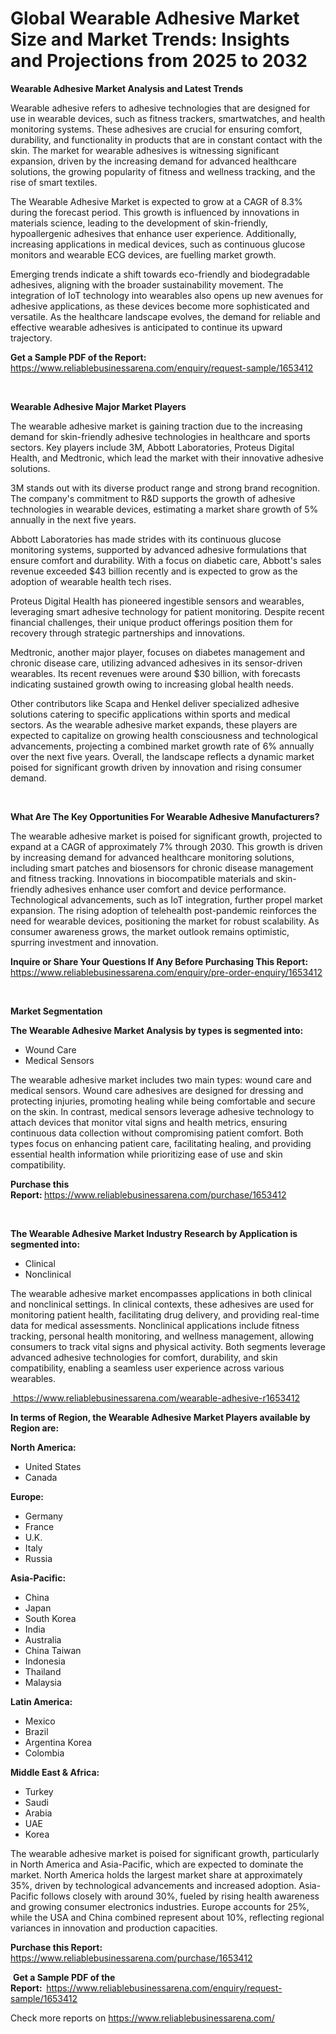 <p><h1>Global Wearable Adhesive Market Size and Market Trends: Insights and Projections from 2025 to 2032</h1></p><p><strong>Wearable Adhesive Market Analysis and Latest Trends</strong></p>
<p><p>Wearable adhesive refers to adhesive technologies that are designed for use in wearable devices, such as fitness trackers, smartwatches, and health monitoring systems. These adhesives are crucial for ensuring comfort, durability, and functionality in products that are in constant contact with the skin. The market for wearable adhesives is witnessing significant expansion, driven by the increasing demand for advanced healthcare solutions, the growing popularity of fitness and wellness tracking, and the rise of smart textiles.</p><p>The Wearable Adhesive Market is expected to grow at a CAGR of 8.3% during the forecast period. This growth is influenced by innovations in materials science, leading to the development of skin-friendly, hypoallergenic adhesives that enhance user experience. Additionally, increasing applications in medical devices, such as continuous glucose monitors and wearable ECG devices, are fuelling market growth. </p><p>Emerging trends indicate a shift towards eco-friendly and biodegradable adhesives, aligning with the broader sustainability movement. The integration of IoT technology into wearables also opens up new avenues for adhesive applications, as these devices become more sophisticated and versatile. As the healthcare landscape evolves, the demand for reliable and effective wearable adhesives is anticipated to continue its upward trajectory.</p></p>
<p><strong>Get a Sample PDF of the Report:&nbsp;</strong> <a href="https://www.reliablebusinessarena.com/enquiry/request-sample/1653412?utm_campaign=2992&utm_medium=2&utm_source=Github&utm_content=ia&utm_term=08032025&utm_id=wearable-adhesive">https://www.reliablebusinessarena.com/enquiry/request-sample/1653412</a></p>
<p>&nbsp;</p>
<p><strong>Wearable Adhesive Major Market Players</strong></p>
<p><p>The wearable adhesive market is gaining traction due to the increasing demand for skin-friendly adhesive technologies in healthcare and sports sectors. Key players include 3M, Abbott Laboratories, Proteus Digital Health, and Medtronic, which lead the market with their innovative adhesive solutions.</p><p>3M stands out with its diverse product range and strong brand recognition. The company's commitment to R&D supports the growth of adhesive technologies in wearable devices, estimating a market share growth of 5% annually in the next five years.</p><p>Abbott Laboratories has made strides with its continuous glucose monitoring systems, supported by advanced adhesive formulations that ensure comfort and durability. With a focus on diabetic care, Abbott's sales revenue exceeded $43 billion recently and is expected to grow as the adoption of wearable health tech rises.</p><p>Proteus Digital Health has pioneered ingestible sensors and wearables, leveraging smart adhesive technology for patient monitoring. Despite recent financial challenges, their unique product offerings position them for recovery through strategic partnerships and innovations.</p><p>Medtronic, another major player, focuses on diabetes management and chronic disease care, utilizing advanced adhesives in its sensor-driven wearables. Its recent revenues were around $30 billion, with forecasts indicating sustained growth owing to increasing global health needs.</p><p>Other contributors like Scapa and Henkel deliver specialized adhesive solutions catering to specific applications within sports and medical sectors. As the wearable adhesive market expands, these players are expected to capitalize on growing health consciousness and technological advancements, projecting a combined market growth rate of 6% annually over the next five years. Overall, the landscape reflects a dynamic market poised for significant growth driven by innovation and rising consumer demand.</p></p>
<p>&nbsp;</p>
<p><strong>What Are The Key Opportunities For Wearable Adhesive Manufacturers?</strong></p>
<p><p>The wearable adhesive market is poised for significant growth, projected to expand at a CAGR of approximately 7% through 2030. This growth is driven by increasing demand for advanced healthcare monitoring solutions, including smart patches and biosensors for chronic disease management and fitness tracking. Innovations in biocompatible materials and skin-friendly adhesives enhance user comfort and device performance. Technological advancements, such as IoT integration, further propel market expansion. The rising adoption of telehealth post-pandemic reinforces the need for wearable devices, positioning the market for robust scalability. As consumer awareness grows, the market outlook remains optimistic, spurring investment and innovation.</p></p>
<p><strong>Inquire or Share Your Questions If Any Before Purchasing This Report:</strong> <a href="https://www.reliablebusinessarena.com/enquiry/pre-order-enquiry/1653412?utm_campaign=2992&utm_medium=2&utm_source=Github&utm_content=ia&utm_term=08032025&utm_id=wearable-adhesive">https://www.reliablebusinessarena.com/enquiry/pre-order-enquiry/1653412</a></p>
<p>&nbsp;</p>
<p><strong>Market Segmentation</strong></p>
<p><strong>The Wearable Adhesive Market Analysis by types is segmented into:</strong></p>
<p><ul><li>Wound Care</li><li>Medical Sensors</li></ul></p>
<p><p>The wearable adhesive market includes two main types: wound care and medical sensors. Wound care adhesives are designed for dressing and protecting injuries, promoting healing while being comfortable and secure on the skin. In contrast, medical sensors leverage adhesive technology to attach devices that monitor vital signs and health metrics, ensuring continuous data collection without compromising patient comfort. Both types focus on enhancing patient care, facilitating healing, and providing essential health information while prioritizing ease of use and skin compatibility.</p></p>
<p><strong>Purchase this Report:&nbsp;</strong><a href="https://www.reliablebusinessarena.com/purchase/1653412?utm_campaign=2992&utm_medium=2&utm_source=Github&utm_content=ia&utm_term=08032025&utm_id=wearable-adhesive">https://www.reliablebusinessarena.com/purchase/1653412</a></p>
<p>&nbsp;</p>
<p><strong>The Wearable Adhesive Market Industry Research by Application is segmented into:</strong></p>
<p><ul><li>Clinical</li><li>Nonclinical</li></ul></p>
<p><p>The wearable adhesive market encompasses applications in both clinical and nonclinical settings. In clinical contexts, these adhesives are used for monitoring patient health, facilitating drug delivery, and providing real-time data for medical assessments. Nonclinical applications include fitness tracking, personal health monitoring, and wellness management, allowing consumers to track vital signs and physical activity. Both segments leverage advanced adhesive technologies for comfort, durability, and skin compatibility, enabling a seamless user experience across various wearables.</p></p>
<p><a href="https://www.reliablebusinessarena.com/wearable-adhesive-r1653412?utm_campaign=2992&utm_medium=2&utm_source=Github&utm_content=ia&utm_term=08032025&utm_id=wearable-adhesive">&nbsp;https://www.reliablebusinessarena.com/wearable-adhesive-r1653412</a></p>
<p><strong>In terms of Region, the Wearable Adhesive Market Players available by Region are:</strong></p>
<p>
    <p> <strong> North America: </strong>
        <ul>
            <li>United States</li>
            <li>Canada</li>
        </ul>
        </p> 
    <p> <strong> Europe: </strong>
        <ul>
            <li>Germany</li>
            <li>France</li>
            <li>U.K.</li>
            <li>Italy</li>
            <li>Russia</li>
        </ul>
        </p> 
    <p> <strong> Asia-Pacific: </strong>
        <ul>
            <li>China</li>
            <li>Japan</li>
            <li>South Korea</li>
            <li>India</li>
            <li>Australia</li>
            <li>China Taiwan</li>
            <li>Indonesia</li>
            <li>Thailand</li>
            <li>Malaysia</li>
        </ul>
        </p> 
    <p> <strong> Latin America: </strong>
        <ul>
            <li>Mexico</li>
            <li>Brazil</li>
            <li>Argentina Korea</li>
            <li>Colombia</li>
        </ul>
        </p> 
    <p> <strong> Middle East & Africa: </strong>
        <ul>
            <li>Turkey</li>
            <li>Saudi</li>
            <li>Arabia</li>
            <li>UAE</li>
            <li>Korea</li>
        </ul>
    </p>
    </p>
<p><p>The wearable adhesive market is poised for significant growth, particularly in North America and Asia-Pacific, which are expected to dominate the market. North America holds the largest market share at approximately 35%, driven by technological advancements and increased adoption. Asia-Pacific follows closely with around 30%, fueled by rising health awareness and growing consumer electronics industries. Europe accounts for 25%, while the USA and China combined represent about 10%, reflecting regional variances in innovation and production capacities.</p></p>
<p><strong>Purchase this Report: </strong><a href="https://www.reliablebusinessarena.com/purchase/1653412?utm_campaign=2992&utm_medium=2&utm_source=Github&utm_content=ia&utm_term=08032025&utm_id=wearable-adhesive">https://www.reliablebusinessarena.com/purchase/1653412</a></p>
<p>&nbsp;<strong>Get a Sample PDF of the Report:&nbsp;&nbsp;</strong><a href="https://www.reliablebusinessarena.com/enquiry/request-sample/1653412?utm_campaign=2992&utm_medium=2&utm_source=Github&utm_content=ia&utm_term=08032025&utm_id=wearable-adhesive">https://www.reliablebusinessarena.com/enquiry/request-sample/1653412</a></p>
<p><strong></strong></p>
<p>Check more reports on <a href="https://www.reliablebusinessarena.com/?utm_campaign=2992&utm_medium=2&utm_source=Github&utm_content=ia&utm_term=08032025&utm_id=wearable-adhesive">https://www.reliablebusinessarena.com/</a></p>